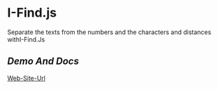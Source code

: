 # I-Find.js


Separate the texts from the numbers and the characters and distances withI-Find.Js



## _Demo And Docs_


[Web-Site-Url](https://anasalkouz1.github.io/I-Find.js_Web_app/)

